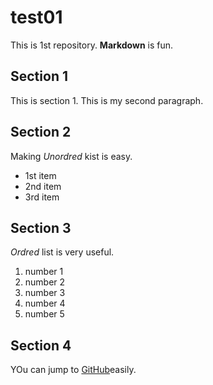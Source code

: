 # test01
 
This is 1st repository.
**Markdown** is fun.

## Section 1
This is section 1.
This is my second paragraph.

## Section 2
Making *Unordred* kist is easy.

- 1st item
- 2nd item
- 3rd item

## Section 3
*Ordred* list is very useful.

1. number 1
1. number 2
1. number 3
1. number 4
1. number 5

## Section 4

YOu can jump to [GitHub](https://github.com)easily.